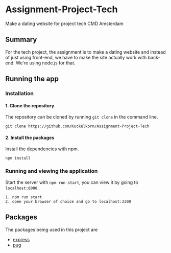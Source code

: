 # Assignment-Project-Tech
Make a dating website for project tech CMD Amsterdam

## Summary
For the tech project, the assignment is to make a dating website and instead of just using front-end, we have to make the site actually work with back-end. We're using node.js for that.

## Running the app

### Installation
#### 1. Clone the repository
The repository can be cloned by running `git clone` in the command line.
```
git clone https://github.com/Kuckelkorn/Assignment-Project-Tech
```

#### 2. Install the packages
Install the dependencies with npm.
```
npm install
```

### Running and viewing the application
Start the server with `npm run start`, you can view it by going to `localhost:8000`.
```
1. npm run start
2. open your browser of choice and go to localhost:3300
```

## Packages
The packages being used in this project are
* [express](https://www.npmjs.com/package/express)
* [pug](https://www.npmjs.com/package/pug)
